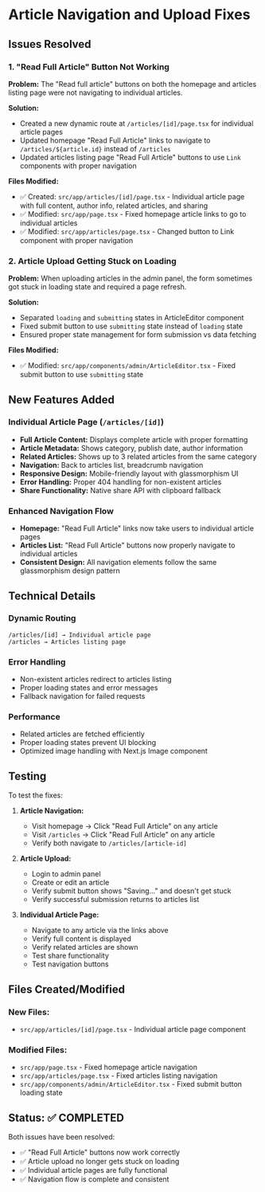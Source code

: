 # Article Navigation and Upload Fixes

## Issues Resolved

### 1. **"Read Full Article" Button Not Working**

**Problem:** The "Read full article" buttons on both the homepage and articles listing page were not navigating to individual articles.

**Solution:**
- Created a new dynamic route at `/articles/[id]/page.tsx` for individual article pages
- Updated homepage "Read Full Article" links to navigate to `/articles/${article.id}` instead of `/articles`
- Updated articles listing page "Read Full Article" buttons to use `Link` components with proper navigation

**Files Modified:**
- ✅ Created: `src/app/articles/[id]/page.tsx` - Individual article page with full content, author info, related articles, and sharing
- ✅ Modified: `src/app/page.tsx` - Fixed homepage article links to go to individual articles
- ✅ Modified: `src/app/articles/page.tsx` - Changed button to Link component with proper navigation

### 2. **Article Upload Getting Stuck on Loading**

**Problem:** When uploading articles in the admin panel, the form sometimes got stuck in loading state and required a page refresh.

**Solution:**
- Separated `loading` and `submitting` states in ArticleEditor component
- Fixed submit button to use `submitting` state instead of `loading` state
- Ensured proper state management for form submission vs data fetching

**Files Modified:**
- ✅ Modified: `src/app/components/admin/ArticleEditor.tsx` - Fixed submit button to use `submitting` state

## New Features Added

### Individual Article Page (`/articles/[id]`)

- **Full Article Content:** Displays complete article with proper formatting
- **Article Metadata:** Shows category, publish date, author information
- **Related Articles:** Shows up to 3 related articles from the same category
- **Navigation:** Back to articles list, breadcrumb navigation
- **Responsive Design:** Mobile-friendly layout with glassmorphism UI
- **Error Handling:** Proper 404 handling for non-existent articles
- **Share Functionality:** Native share API with clipboard fallback

### Enhanced Navigation Flow

- **Homepage:** "Read Full Article" links now take users to individual article pages
- **Articles List:** "Read Full Article" buttons now properly navigate to individual articles
- **Consistent Design:** All navigation elements follow the same glassmorphism design pattern

## Technical Details

### Dynamic Routing
```
/articles/[id] → Individual article page
/articles → Articles listing page
```

### Error Handling
- Non-existent articles redirect to articles listing
- Proper loading states and error messages
- Fallback navigation for failed requests

### Performance
- Related articles are fetched efficiently
- Proper loading states prevent UI blocking
- Optimized image handling with Next.js Image component

## Testing

To test the fixes:

1. **Article Navigation:**
   - Visit homepage → Click "Read Full Article" on any article
   - Visit `/articles` → Click "Read Full Article" on any article
   - Verify both navigate to `/articles/[article-id]`

2. **Article Upload:**
   - Login to admin panel
   - Create or edit an article
   - Verify submit button shows "Saving..." and doesn't get stuck
   - Verify successful submission returns to articles list

3. **Individual Article Page:**
   - Navigate to any article via the links above
   - Verify full content is displayed
   - Verify related articles are shown
   - Test share functionality
   - Test navigation buttons

## Files Created/Modified

### New Files:
- `src/app/articles/[id]/page.tsx` - Individual article page component

### Modified Files:
- `src/app/page.tsx` - Fixed homepage article navigation
- `src/app/articles/page.tsx` - Fixed articles listing navigation
- `src/app/components/admin/ArticleEditor.tsx` - Fixed submit button loading state

## Status: ✅ COMPLETED

Both issues have been resolved:
- ✅ "Read Full Article" buttons now work correctly
- ✅ Article upload no longer gets stuck on loading
- ✅ Individual article pages are fully functional
- ✅ Navigation flow is complete and consistent

